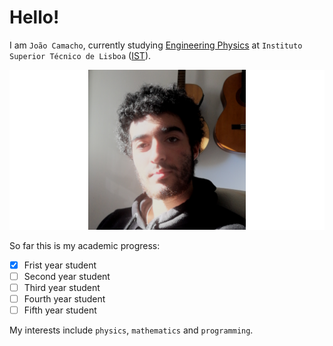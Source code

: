 # Hello!

I am `João Camacho`, currently studying [Engineering Physics](https://tecnico.ulisboa.pt/en/education/courses/masters-programmes/engineering-physics/) at `Instituto Superior Técnico de Lisboa` ([IST](https://tecnico.ulisboa.pt/en/)). <br>

<p align="center">
  <img src="me.png" />
</p>

So far this is my academic progress:
- [X] Frist year student
- [ ] Second year student
- [ ] Third year student
- [ ] Fourth year student
- [ ] Fifth year student

My interests include `physics`, `mathematics` and `programming`.

